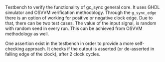 Testbench to verify the functionality of gc_sync general core. It uses GHDL simulator and OSVVM verification methodology. Through the `g_sync_edge` there is an option of working for positive or negative clock edge. Due to that, there can be two test cases. The value of the input signal, is random with random seed in every run. This can be achieved from OSVVM methodology as well. 

One assertion exist in the testbench in order to provide a more self-checking approach. It checks if the output is asserted (or de-asserted in falling edge of the clock), after 2 clock cycles.


